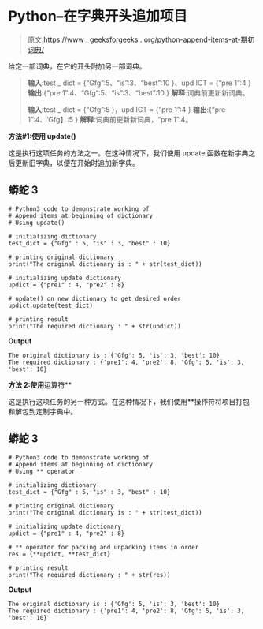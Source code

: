 # Python–在字典开头追加项目

> 原文:[https://www . geeksforgeeks . org/python-append-items-at-期初词典/](https://www.geeksforgeeks.org/python-append-items-at-beginning-of-dictionary/)

给定一部词典，在它的开头附加另一部词典。

> **输入**:test _ dict = {“Gfg”:5、“is”:3、“best”:10 }、upd ICT = {“pre 1”:4 }
> **输出**:{“pre 1”:4、“Gfg”:5、“is”:3、“best”:10 }
> **解释**:词典前更新新词典。
> 
> **输入**:test _ dict = {“Gfg”:5 }，upd ICT = {“pre 1”:4 }
> **输出**:{“pre 1”:4、‘Gfg】:5 }
> **解释**:词典前更新新词典，“pre 1”:4。

**方法#1:使用 update()**

这是执行这项任务的方法之一。在这种情况下，我们使用 update 函数在新字典之后更新旧字典，以便在开始时追加新字典。

## 蟒蛇 3

```
# Python3 code to demonstrate working of 
# Append items at beginning of dictionary 
# Using update()

# initializing dictionary
test_dict = {"Gfg" : 5, "is" : 3, "best" : 10}

# printing original dictionary
print("The original dictionary is : " + str(test_dict))

# initializing update dictionary
updict = {"pre1" : 4, "pre2" : 8}

# update() on new dictionary to get desired order
updict.update(test_dict)

# printing result 
print("The required dictionary : " + str(updict)) 
```

**Output**

```
The original dictionary is : {'Gfg': 5, 'is': 3, 'best': 10}
The required dictionary : {'pre1': 4, 'pre2': 8, 'Gfg': 5, 'is': 3, 'best': 10}

```

**方法 2:使用**运算符**

这是执行这项任务的另一种方式。在这种情况下，我们使用**操作符将项目打包和解包到定制字典中。

## 蟒蛇 3

```
# Python3 code to demonstrate working of 
# Append items at beginning of dictionary 
# Using ** operator

# initializing dictionary
test_dict = {"Gfg" : 5, "is" : 3, "best" : 10}

# printing original dictionary
print("The original dictionary is : " + str(test_dict))

# initializing update dictionary
updict = {"pre1" : 4, "pre2" : 8}

# ** operator for packing and unpacking items in order
res = {**updict, **test_dict}

# printing result 
print("The required dictionary : " + str(res)) 
```

**Output**

```
The original dictionary is : {'Gfg': 5, 'is': 3, 'best': 10}
The required dictionary : {'pre1': 4, 'pre2': 8, 'Gfg': 5, 'is': 3, 'best': 10}

```